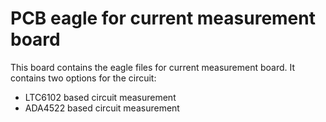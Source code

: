 # PCB eagle for current measurement board


This board contains the eagle files for current measurement board. It contains two options for the circuit:

* LTC6102 based circuit measurement
* ADA4522 based circuit measurement
